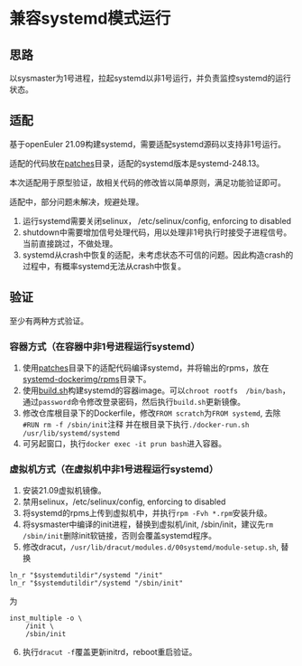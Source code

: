 # 兼容systemd模式运行

## 思路
以sysmaster为1号进程，拉起systemd以非1号运行，并负责监控systemd的运行状态。

## 适配
基于openEuler 21.09构建systemd，需要适配systemd源码以支持非1号运行。

适配的代码放在[patches](patches/)目录，适配的systemd版本是systemd-248.13。

本次适配用于原型验证，故相关代码的修改皆以简单原则，满足功能验证即可。

适配中，部分问题未解决，规避处理。

1. 运行systemd需要关闭selinux， /etc/selinux/config, enforcing to disabled
2. shutdown中需要增加信号处理代码，用以处理非1号执行时接受子进程信号。当前直接跳过，不做处理。
3. systemd从crash中恢复的适配，未考虑状态不可信的问题。因此构造crash的过程中，有概率systemd无法从crash中恢复。

## 验证
至少有两种方式验证。
### 容器方式（在容器中非1号进程运行systemd）
1. 使用[patches](patches/)目录下的适配代码编译systemd，并将输出的rpms，放在[systemd-dockerimg/rpms](systemd-dockerimg/rpms/)目录下。
2. 使用[build.sh](systemd-dockerimg/build.sh)构建systemd的容器image。可以`chroot rootfs  /bin/bash`，通过`password`命令修改登录密码，然后执行`build.sh`更新镜像。
3. 修改仓库根目录下的Dockerfile，修改`FROM scratch`为`FROM systemd`, 去除`#RUN rm -f /sbin/init`注释 并在根目录下执行`./docker-run.sh /usr/lib/systemd/systemd`
4. 可另起窗口，执行`docker exec -it prun bash`进入容器。

### 虚拟机方式（在虚拟机中非1号进程运行systemd）
1. 安装21.09虚拟机镜像。
2. 禁用selinux，/etc/selinux/config, enforcing to disabled
3. 将systemd的rpms上传到虚拟机中，并执行`rpm -Fvh *.rpm`安装升级。
4. 将sysmaster中编译的init进程，替换到虚拟机/init, /sbin/init，建议先`rm /sbin/init`删除init软链接，否则会覆盖systemd程序。
5. 修改dracut，`/usr/lib/dracut/modules.d/00systemd/module-setup.sh`, 替换

```
ln_r "$systemdutildir"/systemd "/init"
ln_r "$systemdutildir"/systemd "/sbin/init"
```
为

```
inst_multiple -o \
    /init \
    /sbin/init
```
6. 执行`dracut -f`覆盖更新initrd，reboot重启验证。
